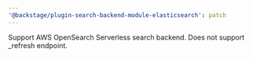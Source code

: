 ```yaml
---
'@backstage/plugin-search-backend-module-elasticsearch': patch
---
```


Support AWS OpenSearch Serverless search backend. Does not support \_refresh endpoint.
